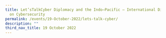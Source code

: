 ```yaml
---
title: Let’sTalkCyber Diplomacy and the Indo–Pacific – International Discussions
  on Cybersecurity
permalink: /events/19-October-2022/lets-talk-cyber/
description: ""
third_nav_title: 19 October 2022
---
```

